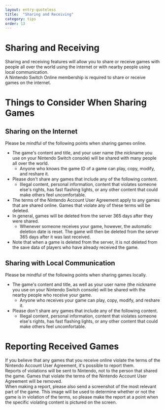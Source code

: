 ```yaml
---
layout: entry-quoteless
title:  "Sharing and Receiving"
category: tips
order: 13
---
```

<h1>Sharing and Receiving</h1>
<p>Sharing and receiving features will allow you to share or receive games with people all over the world using the internet or with nearby people using local communication.<br />A Nintendo Switch Online membership is required to share or receive games on the internet.</p>
<h1>Things to Consider When Sharing Games</h1>
<h2>Sharing on the Internet</h2>
<p>Please be mindful of the following points when sharing games online.</p>
<ul class="bullet" style="margin-bottom: 1rem">
  <li>The game's content and title, and your user name (the nickname you use on your Nintendo Switch console) will be shared with many people all over the world.<br /><ul><li>Anyone who knows the game ID of a game can play, copy, modify, and reshare it.</li></ul></li>
  <li>Please don't share any games that include any of the following content.<br /><ul><li>Illegal content, personal information, content that violates someone else's rights, has fast flashing lights, or any other content that could make others feel uncomfortable.</li></ul></li>
  <li>The terms of the Nintendo Account User Agreement apply to any games that are shared online. Games that violate any of these terms will be deleted.</li>
  <li>In general, games will be deleted from the server 365 days after they were shared.<ul><li>Whenever someone receives your game, however, the automatic deletion date is reset. The game will then be deleted from the server 365 days after it was last received.</li></ul></li>
  <li>Note that when a game is deleted from the server, it is not deleted from the save data of players who have already received the game.</li>
</ul>
<h2>Sharing with Local Communication</h2>
<p>Please be mindful of the following points when sharing games locally.</p>
<ul class="bullet" style="margin-bottom: 1rem">
  <li>The game's content and title, as well as your user name (the nickname you use on your Nintendo Switch console) will be shared with the nearby people who receive your game.<br /><ul><li>Anyone who receives your game can play, copy, modify, and reshare it.</li></ul></li>
  <li>Please don't share any games that include any of the following content.<br /><ul><li>Illegal content, personal information, content that violates someone else's rights, has fast flashing lights, or any other content that could make others feel uncomfortable.</li></ul></li>
</ul>
<h1>Reporting Received Games</h1>
<p>If you believe that any games that you receive online violate the terms of the Nintendo Account User Agreement, it's possible to report them.<br />Reports of violations will be sent to Nintendo, not to the person that shared the game. Games that violate the terms of the Nintendo Account User Agreement will be removed.<br />When making a report, please also send a screenshot of the most relevant part of the game. This image will be used to determine whether or not the game is in violation of the terms, so please make the report at a point when the specific violating content is pictured on the screen.</p>
